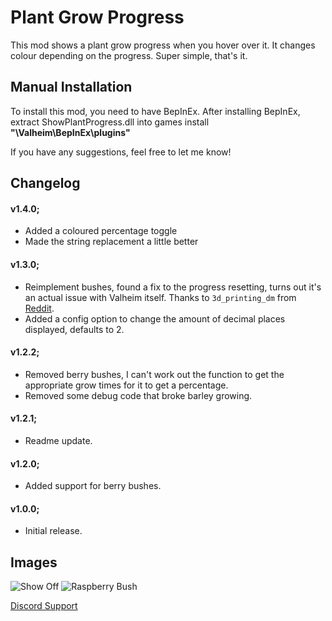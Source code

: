 # Plant Grow Progress
This mod shows a plant grow progress when you hover over it. It changes colour depending on the progress. Super simple, that's it.

## Manual Installation
To install this mod, you need to have BepInEx. After installing BepInEx, extract ShowPlantProgress.dll into games install **"\Valheim\BepInEx\plugins"**

If you have any suggestions, feel free to let me know!

## Changelog

#### v1.4.0;
* Added a coloured percentage toggle
* Made the string replacement a little better

#### v1.3.0;
* Reimplement bushes, found a fix to the progress resetting, turns out it's an actual issue with Valheim itself. Thanks to `3d_printing_dm` from [Reddit](https://old.reddit.com/r/valheim/comments/lzcxr3/bug_in_berry_bush_pick_time_code/).
* Added a config option to change the amount of decimal places displayed, defaults to 2.

#### v1.2.2;
* Removed berry bushes, I can't work out the function to get the appropriate grow times for it to get a percentage.
* Removed some debug code that broke barley growing.

#### v1.2.1;
* Readme update.

#### v1.2.0;
* Added support for berry bushes.

#### v1.0.0;
* Initial release.

## Images

![Show Off](https://fivem.fail/gta5/Network/NetworkIsTutorialSessionChangePending/tRaNsMKBm.png)
![Raspberry Bush](https://fivem.fail/gta5/Audio/FindRadioStationIndex/NCG4081BEb.png)

[Discord Support](https://discord.gg/pTGSu8R7DW)